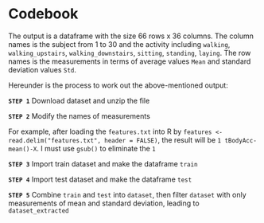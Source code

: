 # Codebook

The output is a dataframe with the size 66 rows x 36 columns. The column names is the subject from 1 to 30 and the activity including `walking`, `walking_upstairs`, `walking_downstairs`, `sitting`, `standing`, `laying`. The row names is the measurements in terms of average values `Mean` and standard deviation values `Std`.

Hereunder is the process to work out the above-mentioned output:

<b>`STEP 1`</b> Download dataset and unzip the file

<b>`STEP 2`</b> Modify the names of measurements
 
 For example, after loading the `features.txt` into R by `features <- read.delim("features.txt", header = FALSE)`, the result will be `1 tBodyAcc-mean()-X`. I must use `gsub()` to eliminate the `1`
 
 <b>`STEP 3`</b> Import train dataset and make the dataframe `train`
 
 <b>`STEP 4`</b> Import test dataset and make the dataframe `test`
 
 <b>`STEP 5`</b> Combine `train` and `test` into `dataset`, then filter `dataset` with only measurements of mean and standard deviation, leading to `dataset_extracted`
